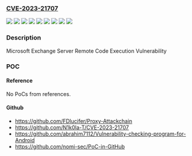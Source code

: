 ### [CVE-2023-21707](https://cve.mitre.org/cgi-bin/cvename.cgi?name=CVE-2023-21707)
![](https://img.shields.io/static/v1?label=Product&message=Microsoft%20Exchange%20Server%202013%20Cumulative%20Update%2023&color=blue)
![](https://img.shields.io/static/v1?label=Product&message=Microsoft%20Exchange%20Server%202016%20Cumulative%20Update%2023&color=blue)
![](https://img.shields.io/static/v1?label=Product&message=Microsoft%20Exchange%20Server%202019%20Cumulative%20Update%2011&color=blue)
![](https://img.shields.io/static/v1?label=Product&message=Microsoft%20Exchange%20Server%202019%20Cumulative%20Update%2012&color=blue)
![](https://img.shields.io/static/v1?label=Version&message=15.00.0%3C%2015.00.1497.048%20&color=brighgreen)
![](https://img.shields.io/static/v1?label=Version&message=15.01.0%3C%2015.01.2507.023%20&color=brighgreen)
![](https://img.shields.io/static/v1?label=Version&message=15.02.0%3C%2015.02.0986.042%20&color=brighgreen)
![](https://img.shields.io/static/v1?label=Version&message=15.02.0%3C%2015.02.1118.026%20&color=brighgreen)
![](https://img.shields.io/static/v1?label=Vulnerability&message=Remote%20Code%20Execution&color=brighgreen)

### Description

Microsoft Exchange Server Remote Code Execution Vulnerability

### POC

#### Reference
No PoCs from references.

#### Github
- https://github.com/FDlucifer/Proxy-Attackchain
- https://github.com/N1k0la-T/CVE-2023-21707
- https://github.com/abrahim7112/Vulnerability-checking-program-for-Android
- https://github.com/nomi-sec/PoC-in-GitHub

